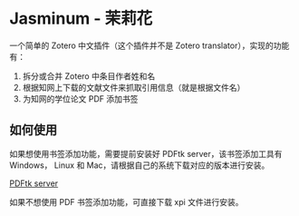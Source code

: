 # Jasminum - 茉莉花
一个简单的 Zotero 中文插件（这个插件并不是 Zotero translator），实现的功能有：

1. 拆分或合并 Zotero 中条目作者姓和名
2. 根据知网上下载的文献文件来抓取引用信息（就是根据文件名）
3. 为知网的学位论文 PDF 添加书签

## 如何使用
如果想使用书签添加功能，需要提前安装好 PDFtk server，该书签添加工具有 Windows， Linux 和 Mac，请根据自己的系统下载对应的版本进行安装。

[PDFtk server](https://www.pdflabs.com/tools/pdftk-server/)

如果不想使用 PDF 书签添加功能，可直接下载 xpi 文件进行安装。
